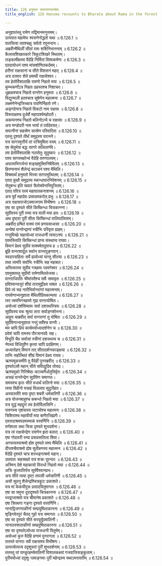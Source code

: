 ```yaml
---
title: 126 हनुमता रामागमनसन्देशः
title_english: 126 Hanuma recounts to Bharata about Rama in the forest

---
```

<div class="audioEmbed"  caption="श्रीराम-हरिसीताराममूर्ति-घनपाठिभ्यां वचनम्" src="https://archive.org/download/Ramayana-recitation-Sriram-harisItArAmamUrti-Ghanapaati-v2/Kanda_6/Kanda_6_YK-126-Hanuma_recounts_to_Bharata_about_Rama_in_the_forest_0.mp3"></div>

  
अनुज्ञातंस्तु रामेण तद्विमानमनुत्तमम्।  
उत्पपात महामेघः श्वसनेनोद्धतो यथा ॥ 6.126.1 ॥   
पातयित्वा ततश्चक्षुः सर्वतो रघुनन्दनः।  
अब्रवीन्मैथिलीं सीतां रामः शशिनिभाननाम् ॥ 6.126.2 ॥   
कैलासशिखराकारे त्रिकूटशिखरे स्थिताम्।  
लङ्कामीक्षस्व वैदेहि निर्मितां विश्वकर्मणा ॥ 6.126.3 ॥   
एतदायोधनं पश्य मांसशोणितकर्दमम्।  
हरीणां राक्षसानां च सीते विशसनं महत् ॥ 6.126.4 ॥   
अत्र दत्तवरः शेते प्रमाथी राक्षसेश्वरः।  
तव हेतोर्विशालाक्षि रावणो निहतो मया ॥ 6.126.5 ॥   
कुम्भकर्णोऽत्र निहतः प्रहस्तश्च निशाचरः।  
धूम्राक्षश्चात्र निहतो वानरेण हनूमता ॥ 6.126.6 ॥   
विद्युन्माली हतश्चात्र सुषेणेन महात्मना ॥ 6.126.7 ॥   
लक्ष्मणेनेन्द्रजिच्चात्र रावणिर्निहतो रणे।  
अङ्गदेनात्र निहतो विकटो नाम राक्षसः ॥ 6.126.8 ॥   
विरूपाक्षश्च दुर्धर्षो महापार्श्वमहोदरौ।  
अकम्पनश्च निहतो बलिनोऽन्ये च राक्षसाः ॥ 6.126.9 ॥   
अत्र मण्डोदरी नाम भार्या तं पर्यदेवयत्।  
सपत्नीनां सहस्रेण सास्रेण परिवारिता ॥ 6.126.10 ॥   
एतत्तु दृश्यते तीर्थं समुद्रस्य वरानने।  
यत्र सागरमुत्तीर्य तां रात्रिमुषिता वयम् ॥ 6.126.11 ॥   
एष सेतुर्मया बद्धः सागरे सलिलार्णवे।  
तव हेतोर्विशालाक्षि नलसेतुः सुदुष्करः ॥ 6.126.12 ॥   
पश्य सागरमक्षोभ्यं वैदेहि वरुणालयम्।  
अपारमभिगर्जन्तं शङ्खशुक्तिनिषेवितम् ॥ 6.126.13 ॥   
हिरण्यनाभं शैलेन्द्रं काञ्चनं पश्य मैथिलि।  
विश्रमार्थं हनुमतो भित्त्वा सागरमुत्थितम् ॥ 6.126.14 ॥   
एतत् कुक्षौ समुद्रस्य स्कन्धावारनिवेशनम् ॥ 6.126.15 ॥   
सेतुबन्ध इति ख्यातं त्रैलोक्येनाभिपूजितम्।  
एतत् पवित्रं परमं महापातकनाशनम् ॥ 6.126.16 ॥   
अत्र पूर्वं महादेवः प्रसादमकरोत् प्रभुः ॥ 6.126.17 ॥   
अत्र राक्षसराजोऽयमाजगाम विभीषणः ॥ 6.126.18 ॥   
एषा सा दृश्यते सीते किष्किन्धा चित्रकानना।  
सुग्रीवस्य पुरी रम्या यत्र वाली मया हतः ॥ 6.126.19 ॥   
अथ दृष्ट्वा पुरीं सीता किष्किन्धां वालिपालिताम्।  
अब्रवीत् प्रश्रितं वाक्यं रामं प्रणयसाध्वसा ॥ 6.126.20 ॥   
अन्येषां वानरेन्द्राणां स्त्रीभिः परिवृता ह्यहम्।  
गन्तुमिच्छे सहायोध्यां राजधानीं त्वयाऽनघ ॥ 6.126.21 ॥   
एवमस्त्विति किष्किन्धां प्राप्य संस्थाप्य राघवः।  
विमानं प्रेक्ष्य सुग्रीवं वाक्यमेतदुवाच ह ॥ 6.126.22 ॥   
ब्रूहि वानरशार्दूल सर्वान् वानरपुङ्गवान्।  
स्वदारसहिताः सर्वे ह्ययोध्यां यान्तु सीतया ॥ 6.126.23 ॥   
तथा त्वमपि सर्वाभिः स्त्रीभिः सह महाबल।  
अभित्वरस्व सुग्रीव गच्छामः प्लवगेश्वर ॥ 6.126.24 ॥   
एवमुक्तस्तु सुग्रीवो रामेणामिततेजसा।  
वानराधिपतिः श्रीमांस्तैश्च सर्वैः समावृतः ॥ 6.126.25 ॥   
प्रविश्यान्तःपुरं शीघ्रं तारामुद्वीक्ष्य भाषत ॥ 6.126.26 ॥   
प्रिये त्वं सह नारीभिर्वानराणां महात्मनाम्।  
राघवेणाभ्यनुज्ञाता मैथिलीप्रियकाम्यया ॥ 6.126.27 ॥   
त्वर त्वमभिगच्छामो गृह्य वानरयोषितः।  
अयोध्यां दर्शयिष्यामः सर्वा दशरथस्त्रियः ॥ 6.126.28 ॥   
सुग्रीवस्य वचः श्रुत्वा तारा सर्वाङ्गशोभना।  
आहूय चाब्रवीत् सर्वा वानराणां तु योषितः ॥ 6.126.29 ॥   
सुग्रीवेणाभ्यनुज्ञाता गन्तुं सर्वैश्च वानरैः।  
मम चापि प्रियं कार्यमयोध्यादर्शनेन च ॥ 6.126.30 ॥   
प्रवेशं चापि रामस्य पौरजानपदैः सह।  
विभूतिं चैव सर्वासां स्त्रीणां दशरथस्य च ॥ 6.126.31 ॥   
नेपथ्यं विधिपूर्वेण कृत्वा चापि प्रदक्षिणम्।  
अध्यारोहन् विमानं तत् सीतादर्शनकाङ्क्षया ॥ 6.126.32 ॥   
ताभिः सहोत्थितं शीघ्रं विमानं प्रेक्ष्य राघवः।  
ऋश्यमूकसमीपे तु वैदेहीं पुनरब्रवीत् ॥ 6.126.33 ॥   
दृश्यतेऽसौ महान् सीते सविद्युदिव तोयदः।  
ऋश्यमूको गिरिश्रेष्ठः काञ्चनैर्धातुभिर्वृतः ॥ 6.126.34 ॥   
अत्राहं वानरेन्द्रेण सुग्रीवेण समागतः।  
समयश्च कृतः सीते वधार्थं वालिनो मया ॥ 6.126.35 ॥   
त्वया विहीनो यत्राहं विललाप सुदुःखितः।  
अस्यास्तीरे मया दृष्टा शबरी धर्मचारिणी ॥ 6.126.36 ॥   
अत्र योजनबाहुश्च कबन्धो निहतो मया ॥ 6.126.37 ॥   
यत्र युद्धं महद्वृत्तं तव हेतोर्विलासिनि।  
रावणस्य नृशंसस्य जटायोश्च महात्मनः ॥ 6.126.38 ॥   
त्रिशिराश्च महावीर्यो मया बाणैरजिह्मगैः।  
एतत्तदाश्रमपदमस्माकं वरवर्णिनि ॥ 6.126.39 ॥   
पर्णशाला तथा चित्रा दृश्यते शुभदर्शना।  
यत्र त्वं राक्षसेन्द्रेण रावणेन हृता बलात् ॥ 6.126.40 ॥   
एषा गोदावरी रम्या प्रसन्नसलिला शिवा।  
अगस्त्यस्याश्रमो ह्येष दृश्यते पश्य मैथिलि ॥ 6.126.41 ॥   
दीप्तश्चैवाश्रमो ह्येष सुतीक्ष्णस्य महात्मनः ॥ 6.126.42 ॥   
वैदेहि दृश्यते चात्र शरभङ्गाश्रमो महान्।  
उपयातः सहस्राक्षो यत्र शक्रः पुरन्दरः ॥ 6.126.43 ॥   
अस्मिन् देशे महाकायो विराधो निहतो मया ॥ 6.126.44 ॥   
अत्रिः कुलपतिर्यत्र सूर्यवैश्वानप्रभः।  
अत्र सीते त्वया दृष्टा तापसी धर्मचारिणी ॥ 6.126.45 ॥   
असौ सुतनु शैलेन्द्रश्चित्रकूटः प्रकाशते।  
यत्र मां केकयीपुत्रः प्रसादयितुमागतः ॥ 6.126.46 ॥   
एषा सा यमुना दूराद्दृश्यते चित्रकानना ॥ 6.126.47 ॥   
भरद्वाजाश्रमो यत्र श्रीमानेष प्रकाशते ॥ 6.126.48 ॥   
एषा त्रिपथगा गङ्गा दृश्यते वरवर्णिनि।  
नानाद्विजगणाकीर्णा सम्प्रयुष्पितकानना ॥ 6.126.49 ॥   
शृङ्गिवेरपुरं चैतद् गुहो यत्र समागतः ॥ 6.126.50 ॥   
एषा सा दृश्यते सीते सरयूर्यूपमालिनी।  
नानातरुशताकीर्णा सम्प्रपुष्पितकानना ॥ 6.126.51 ॥   
एषा सा दृश्यतेऽयोध्या राजधानी पितुर्मम्।  
अयोध्यां कुरु वैदेहि प्रणामं पुनरागता ॥ 6.126.52 ॥   
ततस्ते वानराः सर्वे राक्षसश्च विभीषणः।  
उत्पत्योत्पत्य ददृशुस्तां पुरीं शुभदर्शनाम् ॥ 6.126.53 ॥   
ततस्तु तां पाम्डुरहर्म्यमालिनीं विशालकक्ष्यां गजवाजिसङ्कुलाम्।  
पुरीमयोध्यां ददृशुः प्लवङ्गमाः पुरीं महेन्द्रस्य यथाऽमरावतीम् ॥ 6.126.54 ॥   